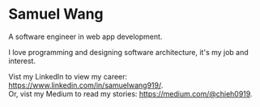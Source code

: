 # Samuel Wang

A software engineer in web app development.  

I love programming and designing software architecture, it's my job and interest.  

Vist my LinkedIn to view my career: https://www.linkedin.com/in/samuelwang919/.  
Or, vist my Medium to read my stories: https://medium.com/@chieh0919.

<!--
**SamuelWang/SamuelWang** is a ✨ _special_ ✨ repository because its `README.md` (this file) appears on your GitHub profile.

Here are some ideas to get you started:

- 🔭 I’m currently working on ...
- 🌱 I’m currently learning ...
- 👯 I’m looking to collaborate on ...
- 🤔 I’m looking for help with ...
- 💬 Ask me about ...
- 📫 How to reach me: ...
- 😄 Pronouns: ...
- ⚡ Fun fact: ...
-->
